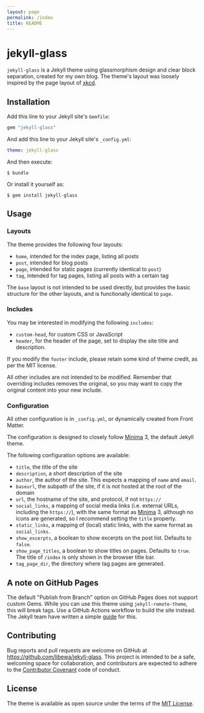 ```yaml
---
layout: page
permalink: /index
title: README
---
```


# jekyll-glass

`jekyll-glass` is a Jekyll theme using glassmorphism design and clear block separation, created for my own blog. The theme's layout was loosely inspired by the page layout of [xkcd](https://xkcd.com/).


## Installation

Add this line to your Jekyll site's `Gemfile`:

```ruby
gem "jekyll-glass"
```

And add this line to your Jekyll site's `_config.yml`:

```yaml
theme: jekyll-glass
```

And then execute:

    $ bundle

Or install it yourself as:

    $ gem install jekyll-glass

## Usage

### Layouts
The theme provides the following four layouts:
- `home`, intended for the index page, listing all posts
- `post`, intended for blog posts
- `page`, intended for static pages (currently identical to `post`)
- `tag`, intended for tag pages, listing all posts with a certain tag

The `base` layout is not intended to be used directly, but provides the basic structure for the other layouts, and is functionally identical to `page`.

### Includes
You may be interested in modifying the following `includes`:
- `custom-head`, for custom CSS or JavaScript
- `header`, for the header of the page, set to display the site title and description.

If you modify the `footer` include, please retain some kind of theme credit, as per the MIT license.

All other includes are not intended to be modified. Remember that overriding includes removes the original, so you may want to copy the original content into your new include.

### Configuration
All other configuration is in `_config.yml`, or dynamically created from Front Matter.

The configuration is designed to closely follow [Minima] 3, the default Jekyll theme.

The following configuration options are available:
- `title`, the title of the site
- `description`, a short description of the site
- `author`, the author of the site. This expects a mapping of `name` and `email`.
- `baseurl`, the subpath of the site, if it is not hosted at the root of the domain
- `url`, the hostname of the site, and protocol, if not `https://`
- `social_links`, a mapping of social media links (i.e. external URLs, including the `https://`), with the same format as [Minima] 3, although no icons are generated, so I recommend setting the `title` property.
- `static_links`, a mapping of (local) static links, with the same format as `social_links`.
- `show_excerpts`, a boolean to show excerpts on the post list. Defaults to `false`.
- `show_page_titles`, a boolean to show titles on pages. Defaults to `true`. The title of `/index` is only shown in the browser title bar.
- `tag_page_dir`, the directory where tag pages are generated.

## A note on GitHub Pages
The default "Publish from Branch" option on GitHub Pages does not support custom Gems. While you can use this theme using `jekyll-remote-theme`, this will break tags. Use a GitHub Actions workflow to build the site instead. The Jekyll team have written a simple [guide](https://jekyllrb.com/docs/continuous-integration/github-actions/) for this.

## Contributing

Bug reports and pull requests are welcome on GitHub at https://github.com/libewa/jekyll-glass. This project is intended to be a safe, welcoming space for collaboration, and contributors are expected to adhere to the [Contributor Covenant](http://contributor-covenant.org) code of conduct.

## License

The theme is available as open source under the terms of the [MIT License](https://opensource.org/licenses/MIT).

[Minima]: https://github.com/jekyll/minima
